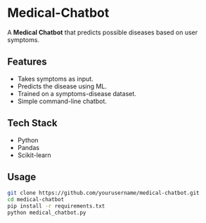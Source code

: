 # Medical-Chatbot

A **Medical Chatbot** that predicts possible diseases based on user symptoms.

## Features
- Takes symptoms as input.
- Predicts the disease using ML.
- Trained on a symptoms-disease dataset.
- Simple command-line chatbot.

## Tech Stack
- Python
- Pandas
- Scikit-learn

## Usage
```bash
git clone https://github.com/yourusername/medical-chatbot.git
cd medical-chatbot
pip install -r requirements.txt
python medical_chatbot.py

